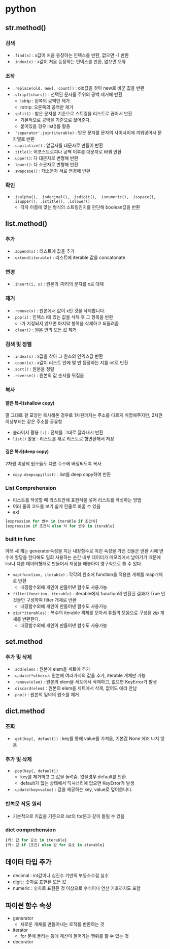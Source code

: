 # python

## str.method()
### 검색
- `.find(x)` : x값이 처음 등장하는 인덱스를 반환, 없으면 -1 반환
- `.index(x)` : x값이 처음 등장하는 인덱스를 반환, 없으면 오류

### 조작
- `.replace(old, new[, count])` : old값을 찾아 new로 바꾼 값을 반환
- `.strip([chars])` : 선택된 문자들 주위의 공백 제거해 반환
	- lstrip : 왼쪽의 공백만 제거
	- rstrip: 오른쪽의 공백만 제거
- `.split()` : 받은 문자를 기준으로 스트링을 리스트로 끊어서 반환
	- 기본적으로 공백을 기준으로 끊어준다.
	- 붙어있을 경우 list()를 활용
- ` 'separator'.join(iterable)` : 받은 문자를 문자의 사이사이에 끼워넣어서 문자열로 반환
- `.capitalize()` : 앞글자를 대문자로 만들어 반환
- `.title()`: 어포스트로피나 공백 이후를 대문자로 바꿔 반환
- `.upper()`: 다 대문자로 변형해 반환
- `.lower()`: 다 소문자로 변형해 반환
- `.swapcase()` : 대소문자 서로 변경해 반환

### 확인
- `.isalpha(), .isdecimal(), .isdigit(), .isnumeric(), .isspace(), .isupper(), .istitle(), .islower()`
	- 각자 이름에 맞는 형식의 스트링인지를 판단해 boolean값을 반환

## list.method()
### 추가
- `.append(x)` : 리스트에 값을 추가
- `.extend(iterable)` : 리스트에 iterable 값을 concatonate

### 변경
- `.insert(i, x)` : 원본의 i자리의 문자를 x로 대체

### 제거
- `.remove(x)` : 원본에서 값이 x인 것을 삭제합니다.
- `.pop(i)` : 인덱스 i에 있는 값을 삭제 후 그 항목을 반환
	- i가 지정되지 않으면 마지막 항목을 삭제하고 되돌려줌
- `.clear()` : 원본 안의 모든 값 제거

### 검색 및 정렬
- `.index(x)` : x값을 찾아 그 원소의 인덱스값 반환
- `.count(x)` : x값이 리스트 안에 몇 번 등장하는 지를 int로 반환
- `.sort()` : 원본을 정렬
- `.reverse()` : 원본의 값 순서를 뒤집음

### 복사
#### 얕은 복사(shallow copy)
말 그대로 겉 모양만 복사해온 경우로 1차원까지는 주소를 다르게 배정해주지만, 2차원 이상부터는 같은 주소를 공유함
- 슬라이서 활용 `[:]` : 전체를 그대로 잘라내서 반환
- `list()` 활용 : 리스트를 새로 리스트로 형변환해서 저장

#### 깊은 복사(deep copy)
2차원 이상의 원소들도 다른 주소에 배정되도록 복사
- `copy.deepcopy(list)` : list를 deep copy하여 반환

### List Comprehension
- 리스트를 작성할 때 리스트안에 표현식을 넣어 리스트를 작성하는 방법
- 여러 줄의 코드를 보기 쉽게 한줄로 바꿀 수 있음
- ex)
``` python
[expression for 변수 in iterable if 조건식]
[expression if 조건식 else 식 for 변수 in iterable]
```

### built in func
아래 세 개는 generator속성을 지닌 내장함수로 이런 속성을 가진 것들은 반환 시에 변수에 할당을 한다해도 일회 사용하는 순간 내부 데이터가 메모리에서 날아가기 때문에 list나 다른 데이터형태로 만들어서 저장을 해놓아야 영구적으로 쓸 수 있다.
-  `map(function, iterable)` : 각각의 원소에 function을 적용한 개체를 map개체로 반환
	- 내장함수외에 개인이 만들어낸 함수도 사용가능
-  `filter(function, iterable)` : iterable에서 function의 반환된 결과가 True 인 것들만 구성하여 filter 개체로 반환
   - 내장함수외에 개인이 만들어낸 함수도 사용가능
-  `zip(*iterables)` : 복수의 iterable 객체를 모아서 튜플의 모음으로 구성된 zip 개체를 반환한다.
   - 내장함수외에 개인이 만들어낸 함수도 사용가능

## set.method
### 추가 및 삭제
- `.add(elem)` : 원본에 elem을 세트에 추가
- `.update(*others)`: 원본에 여러가지의 값을 추가, iterable 개체만 가능
- `.remove(elem)` : 원본의 elem을 세트에서 삭제하고, 없으면 KeyError가 발생
- `.discard(elem)` : 원본의 elem을 세트에서 삭제, 없어도 에러 안남
- `.pop()` : 원본의 임의의 원소를 제거

## dict.method
### 조회
- `.get(key[, default])` : key를 통해 value를 가져옴, 기본갑 None 에러 나지 않음

### 추가 및 삭제
- `.pop(key[, default])`
	- key를 제거하고 그 값을 돌려줌. 없을경우 default를 반환.
	- default가 없는 상태에서 딕셔너리에 없으면 KeyError가 발생
- `.update(key=value)` : 값을 제공하는 key, value로 덮어씁니다.

### 반복문 작동 원리
- 기본적으로 키값을 기준으로 list의 for문과 같이 돌릴 수 있음

### dict comprehension
```python
{키: 값 for 요소 in iterable}
{키: 값 if (조건) else 값 for 요소 in iterable}
```

## 데이터 타입 추가
- decimal : int값이나 십진수 기반의 부동소수점 실수
- digit : 숫자로 표현된 모든 값
- numeric : 숫자로 표현된 것 이상으로 수식이나 연산 기호까지도 포함

## 파이썬 함수 속성
- generator
	- 새로운 개체를 만들어내는 로직를 반환하는 것
- iterator
	- for 문에 돌리는 등에 계산이 들어가는 행위를 할 수 있는 것
- decorator
